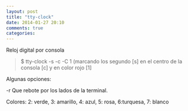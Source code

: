 ```yaml
---
layout: post
title: "tty-clock"
date: 2014-01-27 20:10
comments: true
categories: 
---
```

Reloj digital por consola

>$ tty-clock -s -c -C 1 (marcando los segundo [s] en el centro de la consola [c] y en color rojo [1]

Algunas opciones:

-r	Que rebote por los lados de la terminal.

Colores: 2: verde, 3: amarillo, 4: azul, 5: rosa, 6:turquesa, 7: blanco

